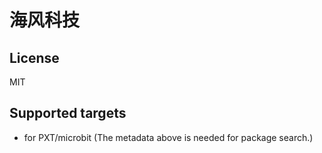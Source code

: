 # 海风科技

## License

MIT

## Supported targets

- for PXT/microbit
  (The metadata above is needed for package search.)
